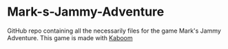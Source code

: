 # Mark-s-Jammy-Adventure
GitHub repo containing all the necessarily files for the game Mark's Jammy Adventure. This game is made with [Kaboom](https://kaboomjs.com/)
